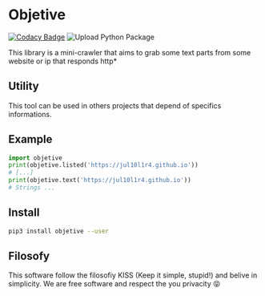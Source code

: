 # Objetive

[![Codacy Badge](https://api.codacy.com/project/badge/Grade/1228a60a21b14b01a2df3624f1f99288)](https://app.codacy.com/manual/Jul10l1r4/objetive?utm_source=github.com&utm_medium=referral&utm_content=Jul10l1r4/objetive&utm_campaign=Badge_Grade_Dashboard) ![Upload Python Package](https://github.com/Jul10l1r4/objetive/workflows/Upload%20Python%20Package/badge.svg)

This library is a mini-crawler that aims to grab some text parts from some website or ip that responds http*

## Utility
This tool can be used in others projects that depend of specifics informations.

## Example
```python
import objetive
print(objetive.listed('https://jul10l1r4.github.io'))
# [...]
print(objetive.text('https://jul10l1r4.github.io'))
# Strings ...
```

## Install
```bash
pip3 install objetive --user
```

## Filosofy
This software follow the filosofiy KISS (Keep it simple, stupid!) and belive in simplicity.
We are free software and respect the you privacity :stuck_out_tongue_closed_eyes:
